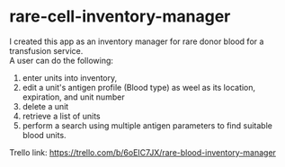 # rare-cell-inventory-manager
I created this app as an inventory manager for rare donor blood for a transfusion service.  
A user can do the following:
1. enter units into inventory, 
2. edit a unit's antigen profile (Blood type) as weel as its location, expiration, and unit number
3. delete a unit
4. retrieve a list of units
5. perform a search using multiple antigen parameters to find suitable blood units.

Trello link:
https://trello.com/b/6oEIC7JX/rare-blood-inventory-manager
